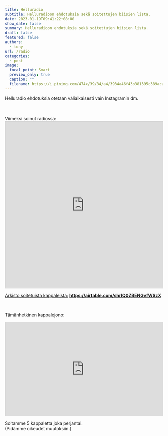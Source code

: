```yaml
---
title: Helluradio
subtitle: Helluradioon ehdotuksia sekä soitettujen biisien lista.
date: 2023-01-19T09:41:22+08:00
show_date: false
summary: Helluradioon ehdotuksia sekä soitettujen biisien lista.
draft: false
featured: false
authors:
  - tony
url: /radio
categories:
  - post
image:
  focal_point: Smart
  preview_only: true
  caption: ""
  filename: https://i.pinimg.com/474x/39/34/a4/3934a46f43b381395c389acaef16609e.jpg
---
```


Helluradio ehdotuksia otetaan väliaikaisesti vain Instagramin dm.

<br>
<br>
Viimeksi soinut radiossa:
<iframe class="airtable-embed" src="https://airtable.com/embed/shrQ32Xsuo3lijWSP?backgroundColor=orange&layout=card" frameborder="0" onmousewheel="" width="100%" height="533" style="background: transparent; border: 1px solid #ccc;" loading="lazy"></iframe>
<br>

[Arkisto soitetuista kappaleista:](https://airtable.com/shrlQ0ZBENGvfWSzX)
**https://airtable.com/shrlQ0ZBENGvfWSzX**

<br>

Tämänhetkinen kappalejono:
<iframe class="airtable-embed" src="https://airtable.com/embed/shr4F456wRiIzxN2R?backgroundColor=orange&layout=card" frameborder="0" onmousewheel="" width="100%" height="300" style="background: transparent; border: 1px solid #ccc;" loading="lazy"></iframe>
<br>


Soitamme 5 kappaletta joka perjantai.  
 (Pidämme oikeudet muutoksiin.)
